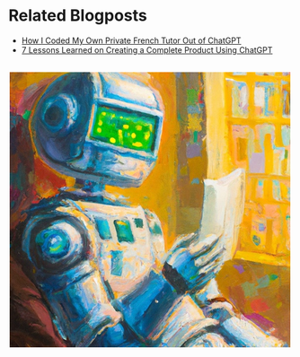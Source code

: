 # Related Blogposts

* [How I Coded My Own Private French Tutor Out of ChatGPT](https://shakedzy.medium.com/how-i-coded-my-own-private-french-tutor-out-of-chatgpt-16b3e15007bb)
* [7 Lessons Learned on Creating a Complete Product Using ChatGPT](https://shakedzy.medium.com/7-lessons-learned-on-creating-a-complete-product-using-chatgpt-462038856c85)

<br>
<center>
    <img src="../images/reading_robot.jpg">
</center>